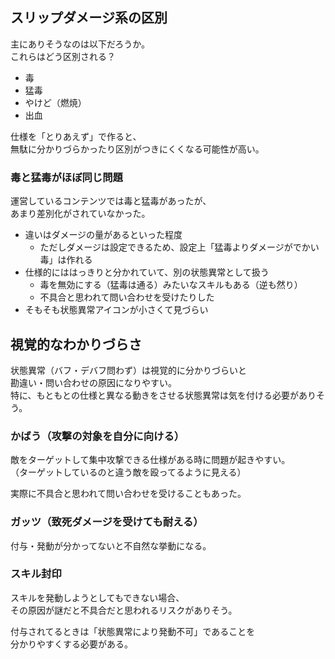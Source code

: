 ## スリップダメージ系の区別
主にありそうなのは以下だろうか。  
これらはどう区別される？

* 毒
* 猛毒
* やけど（燃焼）
* 出血

仕様を「とりあえず」で作ると、  
無駄に分かりづらかったり区別がつきにくくなる可能性が高い。  

### 毒と猛毒がほぼ同じ問題
運営しているコンテンツでは毒と猛毒があったが、  
あまり差別化がされていなかった。

* 違いはダメージの量があるといった程度
	- ただしダメージは設定できるため、設定上「猛毒よりダメージがでかい毒」は作れる
* 仕様的にははっきりと分かれていて、別の状態異常として扱う
	- 毒を無効にする（猛毒は通る）みたいなスキルもある（逆も然り）
	- 不具合と思われて問い合わせを受けたりした
* そもそも状態異常アイコンが小さくて見づらい

## 視覚的なわかりづらさ
状態異常（バフ・デバフ問わず）は視覚的に分かりづらいと  
勘違い・問い合わせの原因になりやすい。  
特に、もともとの仕様と異なる動きをさせる状態異常は気を付ける必要がありそう。

### かばう（攻撃の対象を自分に向ける）
敵をターゲットして集中攻撃できる仕様がある時に問題が起きやすい。  
（ターゲットしているのと違う敵を殴ってるように見える）

実際に不具合と思われて問い合わせを受けることもあった。

### ガッツ（致死ダメージを受けても耐える）
付与・発動が分かってないと不自然な挙動になる。

### スキル封印
スキルを発動しようとしてもできない場合、  
その原因が謎だと不具合だと思われるリスクがありそう。

付与されてるときは「状態異常により発動不可」であることを  
分かりやすくする必要がある。